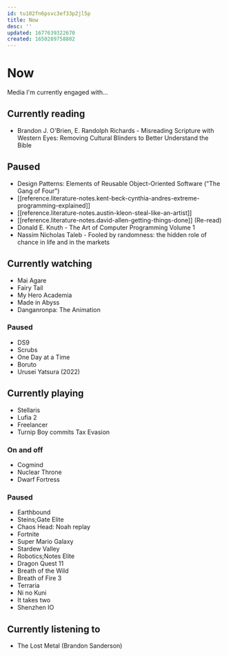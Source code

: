 ```yaml
---
id: tu102fn6psvc3ef33p2jl5p
title: Now
desc: ''
updated: 1677639322670
created: 1650289758802
---
```


# Now

Media I'm currently engaged with...

## Currently reading
- Brandon J. O'Brien, E. Randolph Richards - Misreading Scripture with Western Eyes: Removing Cultural Blinders to
  Better Understand the Bible
## Paused
- Design Patterns: Elements of Reusable Object-Oriented Software ("The Gang of Four")
- [[reference.literature-notes.kent-beck-cynthia-andres-extreme-programming-explained]]
- [[reference.literature-notes.austin-kleon-steal-like-an-artist]]
- [[reference.literature-notes.david-allen-getting-things-done]] (Re-read)
- Donald E. Knuth - The Art of Computer Programming Volume 1
- Nassim Nicholas Taleb - Fooled by randomness: the hidden role of chance in life and in the markets

## Currently watching
- Mai Agare
- Fairy Tail
- My Hero Academia
- Made in Abyss
- Danganronpa: The Animation

### Paused
- DS9
- Scrubs
- One Day at a Time
- Boruto
- Urusei Yatsura (2022)

## Currently playing
- Stellaris
- Lufia 2
- Freelancer
- Turnip Boy commits Tax Evasion

### On and off
- Cogmind
- Nuclear Throne
- Dwarf Fortress

### Paused
- Earthbound
- Steins;Gate Elite
- Chaos Head: Noah replay
- Fortnite
- Super Mario Galaxy
- Stardew Valley
- Robotics;Notes Elite
- Dragon Quest 11
- Breath of the Wild
- Breath of Fire 3
- Terraria
- Ni no Kuni
- It takes two
- Shenzhen IO

## Currently listening to
- The Lost Metal (Brandon Sanderson)
